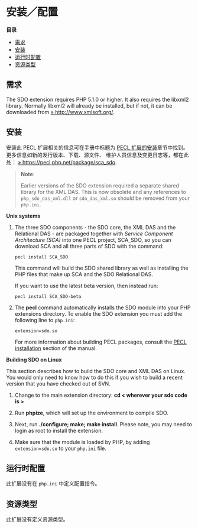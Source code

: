 安装／配置
==========

**目录**

-   [需求](/sdo/setup.html#需求)
-   [安装](/sdo/setup.html#安装)
-   [运行时配置](/sdo/setup.html#运行时配置)
-   [资源类型](/sdo/setup.html#资源类型)

需求
----

The SDO extension requires PHP 5.1.0 or higher. It also requires the
libxml2 library. Normally libxml2 will already be installed, but if not,
it can be downloaded from
<a href="http://www.xmlsoft.org/" class="link external">» http://www.xmlsoft.org/</a>.

安装
----

安装此 PECL 扩展相关的信息可在手册中标题为
<a href="/install/pecl.html" class="link">PECL 扩展的安装</a>章节中找到。更多信息如新的发行版本、下载、源文件、
维护人员信息及变更日志等，都在此处：
<a href="https://pecl.php.net/package/sca_sdo" class="link external">» https://pecl.php.net/package/sca_sdo</a>.

> **Note**:
>
> Earlier versions of the SDO extension required a separate shared
> library for the XML DAS. This is now obsolete and any references to
> `php_sdo_das_xml.dll` or `sdo_das_xml.so` should be removed from your
> `php.ini`.

**Unix systems**

1.  The three SDO components - the SDO core, the XML DAS and the
    Relational DAS - are packaged together with *Service Component
    Architecture (SCA)* into one PECL project, SCA\_SDO, so you can
    download SCA and all three parts of SDO with the command:

        pecl install SCA_SDO

    This command will build the SDO shared library as well as installing
    the PHP files that make up SCA and the SDO Relational DAS.

    If you want to use the latest beta version, then instead run:

        pecl install SCA_SDO-beta

2.  The **pecl** command automatically installs the SDO module into your
    PHP extensions directory. To enable the SDO extension you must add
    the following line to `php.ini`:

        extension=sdo.so

    For more information about building PECL packages, consult the
    <a href="/install/pecl.html" class="link">PECL installation</a>
    section of the manual.

**Building SDO on Linux**

This section describes how to build the SDO core and XML DAS on Linux.
You would only need to know how to do this if you wish to build a recent
version that you have checked out of SVN.

1.  Change to the main extension directory: **cd \< wherever your sdo
    code is \>**

2.  Run **phpize**, which will set up the environment to compile SDO.

3.  Next, run **./configure; make; make install**. Please note, you may
    need to login as root to install the extension.

4.  Make sure that the module is loaded by PHP, by adding
    `extension=sdo.so` to your `php.ini` file.

运行时配置
----------

此扩展没有在 `php.ini` 中定义配置指令。

资源类型
--------

此扩展没有定义资源类型。
